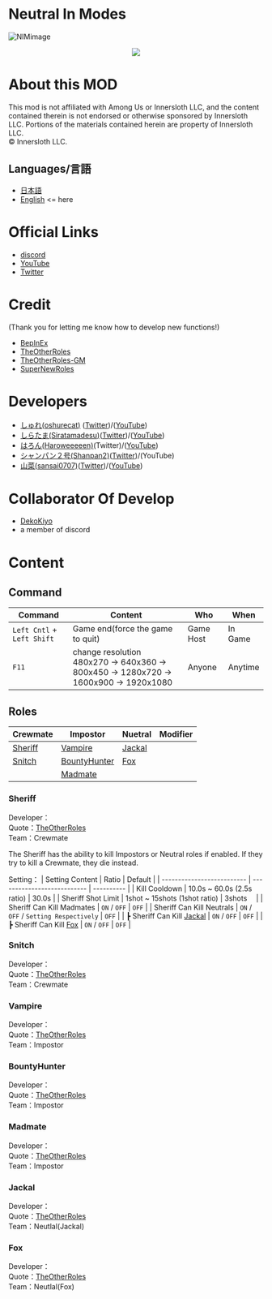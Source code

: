# Neutral In Modes
![NIMimage](/image/NIMimage.png)

<p align="center"><a href="https://github.com/oshurecat/NeutralInModes/releases/"><img src="https://badgen.net/github/release/oshurecat/NeutralInModes"></a></p>

# About this MOD
This mod is not affiliated with Among Us or Innersloth LLC, and the content contained therein is not endorsed or otherwise sponsored by Innersloth LLC. Portions of the materials contained herein are property of Innersloth LLC.<br>
 © Innersloth LLC. <br>

 ## Languages/言語

- [日本語](https://github.com/oshurecat/NeutralInModes/blob/main/REDAMEs/README_jp.md)
- [English](https://github.com/oshurecat/NeutralInModes/blob/main/REDAMEs/REDAME_en.md) <= here

# Official Links
- [discord](https://discord.gg/FRrEAXJqzx)
- [YouTube](https://www.youtube.com/channel/UCL-TRSrWExcs6ib8PP1bshA)
- [Twitter](https://twitter.com/NIMamongMOD)

# Credit
(Thank you for letting me know how to develop new functions!)
- [BepInEx](https://github.com/BepInEx/BepInEx)
- [TheOtherRoles](https://github.com/TheOtherRolesAU/TheOtherRoles)
- [TheOtherRoles-GM](https://github.com/yukinogatari/TheOtherRoles-GM)
- [SuperNewRoles](https://github.com/ykundesu/SuperNewRoles)

# Developers
- [しゅれ(oshurecat)](https://github.com/oshurecat) ([Twitter](https://twitter.com/shure_NIMDev))/([YouTube](https://www.youtube.com/channel/UCvMjW7DUM0b_TA5TRjJ3BMw))
- [しらたま(Siratamadesu)](https://github.com/Siratamadesu)([Twitter](https://twitter.com/siratamadegesu?s=21&t=s18Ioa3PJ7l4eeZ5WGar-A))/([YouTube](https://youtube.com/channel/UCBGhL8rBMCsbA5Ml6kW_l8A))
- [はろん(Haroweeeeen)](https://github.com/Haroweeeeen)(Twitter)/([YouTube](https://www.youtube.com/channel/UC_ZjRDHgDybTopdkeV7RgVA))
- [シャンパン２号(Shanpan2)](https://github.com/Shanpan2)([Twitter](https://twitter.com/shanpanus?s=21&t=VkDFSOnM3bkZQ7Rdw1vNHA))/(YouTube)
- [山菜(sansai0707)](https://github.com/sansai0707)([Twitter](https://twitter.com/sansai_yukkuri?s=20&t=VAw9dvpLh1FEFnnUR1W7rA))/([YouTube](https://www.youtube.com/channel/UCj1SxnfqEKlnwXkhCG_VZ7w))

# Collaborator Of Develop
- [DekoKiyo](https://github.com/Dekokiyo)
- a member of discord

# Content
## Command
| Command                   | Content                                                                            | Who       | When    |
| ------------------------- | ---------------------------------------------------------------------------------- | --------- | ------- |
| `Left Cntl` + `Left Shift`| Game end(force the game to quit)                                                   | Game Host | In Game |
| `F11`                     | change resolution<br>480x270 → 640x360 → 800x450 → 1280x720 → 1600x900 → 1920x1080 | Anyone    | Anytime |

## Roles
| Crewmate              | Impostor                                  | Nuetral                   | Modifier   |
| --------------------- | ----------------------------------------- | ------------------------- | ---------- |
| [Sheriff](#sheriff)   | [Vampire](#vampire)                       | [Jackal](#jackal)         |  |
| [Snitch](#snitch)     | [BountyHunter](#bountyhunter)             | [Fox](#fox)               |  |
|                       | [Madmate](#madmate)                       |  |  |

### Sheriff
Developer：<br>
Quote：[TheOtherRoles](https://github.com/TheOtherRolesAU/TheOtherRoles)<br>
Team：Crewmate<br>

The Sheriff has the ability to kill Impostors or Neutral roles if enabled.
If they try to kill a Crewmate, they die instead.

Setting：
| Setting Content            | Ratio                | Default |
| -------------------------- | --------------------------- | ---------- |
| Kill Cooldown | 10.0s ~ 60.0s (2.5s ratio) | 30.0s     |
| Sheriff Shot Limit      | 1shot ~ 15shots (1shot ratio)        | 3shots　      |
| Sheriff Can Kill Madmates   | `ON` / `OFF`                | `OFF`      |
| Sheriff Can Kill Neutrals       | `ON` / `OFF` / `Setting Respectively` | `OFF`      |
| ┣ Sheriff Can Kill [Jackal](#jackal)  | `ON` / `OFF`                | `OFF`      |
| ┣ Sheriff Can Kill [Fox](#fox)       | `ON` / `OFF`                | `OFF`      |

### Snitch
Developer：<br>
Quote：[TheOtherRoles](https://github.com/TheOtherRolesAU/TheOtherRoles)<br>
Team：Crewmate<br>

### Vampire
Developer：<br>
Quote：[TheOtherRoles](https://github.com/TheOtherRolesAU/TheOtherRoles)<br>
Team：Impostor<br>

### BountyHunter
Developer：<br>
Quote：[TheOtherRoles](https://github.com/TheOtherRolesAU/TheOtherRoles)<br>
Team：Impostor<br>

### Madmate
Developer：<br>
Quote：[TheOtherRoles](https://github.com/TheOtherRolesAU/TheOtherRoles)<br>
Team：Impostor<br>

### Jackal
Developer：<br>
Quote：[TheOtherRoles](https://github.com/TheOtherRolesAU/TheOtherRoles)<br>
Team：Neutlal(Jackal)<br>

### Fox
Developer：<br>
Quote：[TheOtherRoles](https://github.com/TheOtherRolesAU/TheOtherRoles)<br>
Team：Neutlal(Fox)<br>
